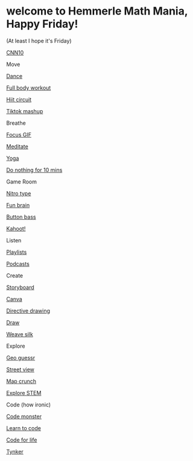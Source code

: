 <!DOCTYPE html>
<html>
 <head>
  <title>
  Hemmerle Math Mania
  </title>
 </head>
 <body>
  <h1>
    welcome to Hemmerle Math Mania, Happy Friday!
  </h1>
  <p>
    (At least I hope it's Friday)
  </p>


  <p>
    <a href="https://www.cnn.com/cnn10">CNN10</a>
  </p>

  <p>
    Move
  <p>
	<a href="https://www.youtube.com/watch?v=I4cYk0UN_zE">Dance</a>
  </p>
  <p>
	<a href="https://www.youtube.com/watch?v=KrmYjcQzSsQ">Full body workout</a>
  </p>
  <p>
	<a href="https://www.youtube.com/watch?v=xj7TQ6xTjnU">Hiit circuit</a>
  </p>
  <p>
	<a href="https://www.youtube.com/watch?v=NQIT5a-ogqw">Tiktok mashup</a>
  </p>
  
  <p>
    Breathe
  <p>
	<a href="https://giphy.com/gifs/destressmonday-focus-meditation-3oz8y07PqQ3PGo4fe0">Focus GIF</a>
  </p>
  <p>
	<a href="https://www.youtube.com/watch?v=ZToicYcHIOU">Meditate</a>
  </p>
  <p>
	<a href="https://www.youtube.com/watch?v=Td6zFtZPkJ4">Yoga</a>
  </p>
  <p>
	<a href="https://www.youtube.com/watch?v=aXItOY0sLRY">Do nothing for 10 mins</a>
  </p>
  
  <p>
    Game Room
  <p>
    <a href="https://www.nitrotype.com/">Nitro type</a>
  </p>
  <p>
    <a href="https://www.funbrain.com/">Fun brain</a>
  </p>
  <p>
    <a href="http://www.buttonbass.com/images/">Button bass</a>
  </p>
  <p>
    <a href="https://kahoot.com/">Kahoot!</a>
  </p>
  
  <p>
    Listen
  <p>
    <a href="https://open.spotify.com/user/missbensko?si=kO6d9Y7oTVO1xsOWvl8cdA">Playlists</a>
  </p>
  <p>
    <a href="https://app.kidslisten.org/">Podcasts</a>
  </p>
  
  <p>
    Create
  <p>
    <a href="https://www.storyboardthat.com/">Storyboard</a>
  </p>
  <p>
    <a href="https://www.canva.com/">Canva</a>
  </p>
  <p>
    <a href="https://www.youtube.com/user/ArtforKidsHub">Directive drawing</a>
  </p>
  <p>
    <a href="https://quickdraw.withgoogle.com/#">Draw</a>
  </p>
  <p>
    <a href="http://weavesilk.com/">Weave silk</a>
  </p>

  <p>
    Explore
  <p>
    <a href="https://www.geoguessr.com/">Geo guessr</a>
  </p>
  <p>
    <a href="https://artsandculture.google.com/project/street-view">Street view</a>
  </p>
  <p>
    <a href="https://www.mapcrunch.com/">Map crunch</a>
  </p>
  <p>
    <a href="http://stem-works.com/">Explore STEM</a>
  </p>
  
  <p>
    Code (how ironic)
  <p>
    <a href="http://www.crunchzilla.com/code-monster">Code monster</a>
  </p>
  <p>
    <a href="https://studio.code.org/courses">Learn to code</a>
  </p>
  <p>
    <a href="https://www.codeforlife.education">Code for life</a>
  </p>
  <p>
    <a href="https://www.tynker.com/dashboard/student/#/dashboard">Tynker</a>
  </p>
 </body>
</html>
